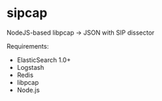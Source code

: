 sipcap
======

NodeJS-based libpcap -> JSON with SIP dissector

Requirements:
- ElasticSearch 1.0+
- Logstash
- Redis
- libpcap
- Node.js
